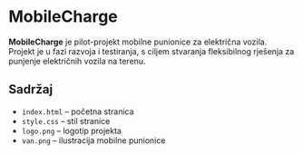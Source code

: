 # MobileCharge

**MobileCharge** je pilot-projekt mobilne punionice za električna vozila. Projekt je u fazi razvoja i testiranja, s ciljem stvaranja fleksibilnog rješenja za punjenje električnih vozila na terenu.

## Sadržaj

- `index.html` – početna stranica
- `style.css` – stil stranice
- `logo.png` – logotip projekta
- `van.png` – ilustracija mobilne punionice